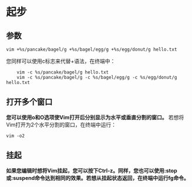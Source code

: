 # 起步
## 参数
```
vim +%s/pancake/bagel/g +%s/bagel/egg/g +%s/egg/donut/g hello.txt
```

您同样可以使用c标志来代替+语法，在终端中：
```
    vim -c %s/pancake/bagel/g hello.txt
    vim -c %s/pancake/bagel/g -c %s/bagel/egg/g -c %s/egg/donut/g hello.txt
```

## 打开多个窗口

**您可以使用o和O选项使Vim打开后分别显示为水平或垂直分割的窗口。**
若想将Vim打开为2个水平分割的窗口，在终端中运行：
```
vim -o2
```

## 挂起
**如果您编辑时想将Vim挂起，您可以按下Ctrl-z。同样，您也可以使用:stop或:suspend命令达到相同的效果。若想从挂起状态返回，在终端中运行fg命令。**